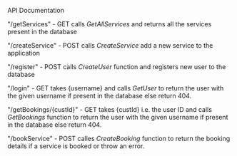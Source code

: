 API Documentation

"/getServices" - GET calls *GetAllServices* and returns all the services present in the database

"/createService" - POST calls *CreateService* add a new service to the application

"/register" - POST calls *CreateUser* function and registers new user to the database 
 
"/login" - GET takes {username} and calls *GetUser* to return the user with the given username if present in the database else return 404.

"/getBookings/{custId}" - GET takes {custId} i.e. the user ID and calls *GetBookings* function to return the user with the given username if present in the database else return 404.

"/bookService" - POST calles *CreateBooking* function to return the booking details if a service is booked or throw an error.
